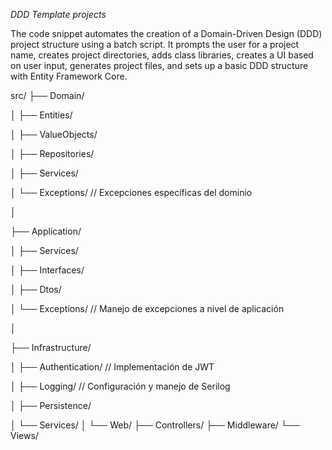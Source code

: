 *DDD Template projects*

The code snippet automates the creation of a Domain-Driven Design (DDD) project structure using a batch script. It prompts the user for a project name, creates project directories, adds class libraries, creates a UI based on user input, generates project files, and sets up a basic DDD structure with Entity Framework Core.


src/
├── Domain/

│   ├── Entities/

│   ├── ValueObjects/

│   ├── Repositories/

│   ├── Services/

│   └── Exceptions/         // Excepciones específicas del dominio

│

├── Application/

│   ├── Services/

│   ├── Interfaces/

│   ├── Dtos/

│   └── Exceptions/         // Manejo de excepciones a nivel de aplicación

│

├── Infrastructure/

│   ├── Authentication/     // Implementación de JWT

│   ├── Logging/            // Configuración y manejo de Serilog

│   ├── Persistence/

│   └── Services/
│
└── Web/
    ├── Controllers/
    ├── Middleware/
    └── Views/
